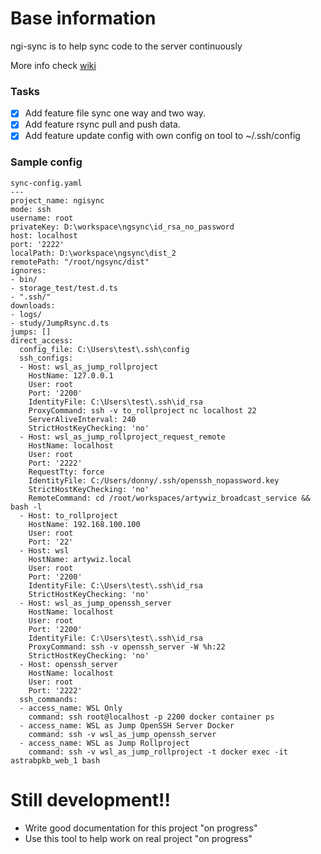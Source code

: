# Base information
ngi-sync is to help sync code to the server continuously

More info check [wiki](https://github.com/rolldone/ngi-sync/wiki)

### Tasks
- [x] Add feature file sync one way and two way.
- [x] Add feature rsync pull and push data.
- [x] Add feature update config with own config on tool to ~/.ssh/config 

### Sample config
```
sync-config.yaml
---
project_name: ngisync
mode: ssh
username: root
privateKey: D:\workspace\ngsync\id_rsa_no_password
host: localhost
port: '2222'
localPath: D:\workspace\ngsync\dist_2
remotePath: "/root/ngsync/dist"
ignores:
- bin/
- storage_test/test.d.ts
- ".ssh/"
downloads:
- logs/
- study/JumpRsync.d.ts
jumps: []
direct_access:
  config_file: C:\Users\test\.ssh\config
  ssh_configs:
  - Host: wsl_as_jump_rollproject
    HostName: 127.0.0.1
    User: root
    Port: '2200'
    IdentityFile: C:\Users\test\.ssh\id_rsa
    ProxyCommand: ssh -v to_rollproject nc localhost 22
    ServerAliveInterval: 240
    StrictHostKeyChecking: 'no'
  - Host: wsl_as_jump_rollproject_request_remote
    HostName: localhost
    User: root
    Port: '2222'
    RequestTty: force
    IdentityFile: C:/Users/donny/.ssh/openssh_nopassword.key
    StrictHostKeyChecking: 'no'
    RemoteCommand: cd /root/workspaces/artywiz_broadcast_service && bash -l
  - Host: to_rollproject
    HostName: 192.168.100.100
    User: root
    Port: '22'
  - Host: wsl
    HostName: artywiz.local
    User: root
    Port: '2200'
    IdentityFile: C:\Users\test\.ssh\id_rsa
    StrictHostKeyChecking: 'no'
  - Host: wsl_as_jump_openssh_server
    HostName: localhost
    User: root
    Port: '2200'
    IdentityFile: C:\Users\test\.ssh\id_rsa
    ProxyCommand: ssh -v openssh_server -W %h:22
    StrictHostKeyChecking: 'no'
  - Host: openssh_server
    HostName: localhost
    User: root
    Port: '2222'
  ssh_commands:
  - access_name: WSL Only
    command: ssh root@localhost -p 2200 docker container ps
  - access_name: WSL as Jump OpenSSH Server Docker
    command: ssh -v wsl_as_jump_openssh_server
  - access_name: WSL as Jump Rollproject
    command: ssh -v wsl_as_jump_rollproject -t docker exec -it astrabpkb_web_1 bash

```

# Still development!!
- Write good documentation for this project "on progress"
- Use this tool to help work on real project "on progress"
